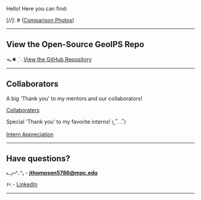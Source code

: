 
Hello! Here you can find:

 [//]: # ([Comparison Photos](./photos.md))

----


## View the Open-Source GeoIPS Repo

ᯓ★ˎˊ˗ [View the GitHub Repository](https://github.com/NRLMMD-GEOIPS/geoips)


----

## Collaborators

A big 'Thank you' to my mentors and our collaborators!  

 [Collaboraters](collaboraters-screenshot.png)


Special 'Thank you' to my favorite interns! 𐔌՞. .՞𐦯

[Intern Appreciation](./intern-appreciation.md)


----


## Have questions?  

ᓚ₍⑅^..^₎ - **jthompson5786@mpc.edu**  

۶ৎ - [LinkedIn](https://www.linkedin.com/in/jenniferxtt5786/)


----
